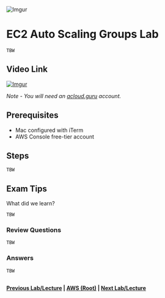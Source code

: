 ![Imgur](https://i.imgur.com/9awJmtb.png) 


EC2 Auto Scaling Groups Lab
======

    TBW


## Video Link

[![Imgur](https://i.imgur.com/94d3P7i.png)](https://acloud.guru/course/aws-certified-solutions-architect-associate/learn/ec2/autoscaling/watch)

*Note - You will need an [acloud.guru](acloud.guru) account.*


## Prerequisites

*   Mac configured with iTerm
*   AWS Console free-tier account


## Steps

    TBW


## Exam Tips

What did we learn?

    TBW


### Review Questions

    TBW


### Answers

    TBW
    

##

**[Previous Lab/Lecture](ec2-instance-metadata.md) | [AWS (Root)](../readme.adoc) | [Next Lab/Lecture](ec2-auto-scaling-groups.md)** 
